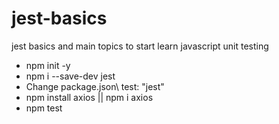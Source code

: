 # jest-basics
jest basics and main topics to start learn javascript unit testing

- npm init -y
- npm i --save-dev jest
- Change package.json\ test: "jest"
- npm install axios  || npm i axios 
- npm test
